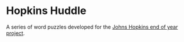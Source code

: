 # Hopkins Huddle

A series of word puzzles developed for the [Johns Hopkins end of year project](https://thankyou.jhu.edu/2023).
